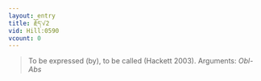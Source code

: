```yaml
---
layout: entry
title: རྗོད་√2
vid: Hill:0590
vcount: 0
---
```

> To be expressed (by), to be called (Hackett 2003)\.
> Arguments: _Obl-Abs_


